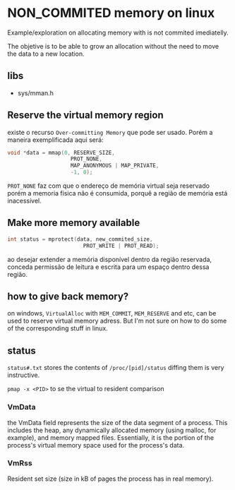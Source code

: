 # NON_COMMITED memory on linux

Example/exploration on allocating memory with is not commited imediatelly.

The objetive is to be able to grow an allocation without the need to move the data to a new location.

## libs

- sys/mman.h

## Reserve the virtual memory region

existe o recurso `Over-committing Memory` que pode ser usado.
Porém a maneira exemplificada aqui será:

``` C
void *data = mmap(0, RESERVE_SIZE,
                    PROT_NONE,
                    MAP_ANONYMOUS | MAP_PRIVATE,
                    -1, 0);
```

`PROT_NONE` faz com que o endereço de memória virtual seja reservado
porém a memoria fisica não é consumida, porquê a região de memória está inacessível.


## Make more memory available

``` C
int status = mprotect(data, new_commited_size,
                        PROT_WRITE | PROT_READ);
```

ao desejar extender a memória disponível dentro da região reservada, conceda permissão de leitura e escrita para um espaço dentro dessa região.

## how to give back memory?

on windows, `VirtualAlloc` with `MEM_COMMIT`, `MEM_RESERVE` and etc, can be used to reserve virtual memory adress. But I'm not sure on how to do some of the corresponding stuff in linux.

## status

`status#.txt` stores the contents of `/proc/[pid]/status`
diffing them is very instructive.

`pmap -x <PID>` to se the virtual to resident comparison

### VmData
the VmData field represents the size of the data segment of a process. This includes the heap, any dynamically allocated memory (using malloc, for example), and memory mapped files. Essentially, it is the portion of the process's virtual memory space used for the process's data.

### VmRss
Resident set size (size in kB of pages the process has in real memory).